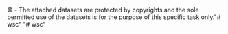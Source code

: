 © - The attached datasets are protected by copyrights and the sole permitted use of the datasets 
is for the purpose of this specific task only."# wsc" 
"# wsc" 
